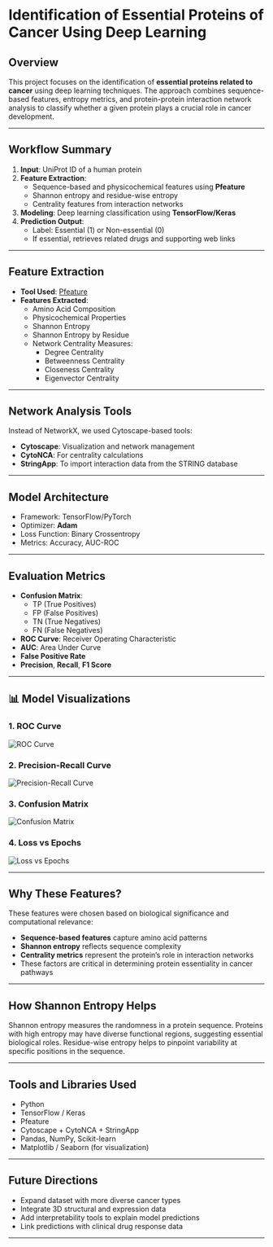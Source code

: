 # Identification of Essential Proteins of Cancer Using Deep Learning

## Overview

This project focuses on the identification of **essential proteins related to cancer** using deep learning techniques. The approach combines sequence-based features, entropy metrics, and protein-protein interaction network analysis to classify whether a given protein plays a crucial role in cancer development.

---

## Workflow Summary

1. **Input**: UniProt ID of a human protein
2. **Feature Extraction**:
   - Sequence-based and physicochemical features using **Pfeature**
   - Shannon entropy and residue-wise entropy
   - Centrality features from interaction networks
3. **Modeling**: Deep learning classification using **TensorFlow/Keras**
4. **Prediction Output**:
   - Label: Essential (1) or Non-essential (0)
   - If essential, retrieves related drugs and supporting web links

---

## Feature Extraction

- **Tool Used**: [Pfeature](https://webs.iiitd.edu.in/raghava/pfeature/)
- **Features Extracted**:
  - Amino Acid Composition
  - Physicochemical Properties
  - Shannon Entropy
  - Shannon Entropy by Residue
  - Network Centrality Measures:
    - Degree Centrality
    - Betweenness Centrality
    - Closeness Centrality
    - Eigenvector Centrality

---

## Network Analysis Tools

Instead of NetworkX, we used Cytoscape-based tools:

- **Cytoscape**: Visualization and network management
- **CytoNCA**: For centrality calculations
- **StringApp**: To import interaction data from the STRING database

---

## Model Architecture

- Framework: TensorFlow/PyTorch
- Optimizer: **Adam**
- Loss Function: Binary Crossentropy
- Metrics: Accuracy, AUC-ROC

---

## Evaluation Metrics

- **Confusion Matrix**:
  - TP (True Positives)
  - FP (False Positives)
  - TN (True Negatives)
  - FN (False Negatives)
- **ROC Curve**: Receiver Operating Characteristic
- **AUC**: Area Under Curve
- **False Positive Rate**
- **Precision**, **Recall**, **F1 Score**

---
## 📊 Model Visualizations

### 1. ROC Curve
![ROC Curve](images/roc_curve.png)

### 2. Precision-Recall Curve
![Precision-Recall Curve](images/precision_recall_curve.png)

### 3. Confusion Matrix
![Confusion Matrix](images/confusion_matrix.png)

### 4. Loss vs Epochs
![Loss vs Epochs](images/loss_vs_epochs.png)

---
## Why These Features?

These features were chosen based on biological significance and computational relevance:

- **Sequence-based features** capture amino acid patterns
- **Shannon entropy** reflects sequence complexity
- **Centrality metrics** represent the protein’s role in interaction networks
- These factors are critical in determining protein essentiality in cancer pathways

---

## How Shannon Entropy Helps

Shannon entropy measures the randomness in a protein sequence. Proteins with high entropy may have diverse functional regions, suggesting essential biological roles. Residue-wise entropy helps to pinpoint variability at specific positions in the sequence.

---

## Tools and Libraries Used

- Python
- TensorFlow / Keras
- Pfeature
- Cytoscape + CytoNCA + StringApp
- Pandas, NumPy, Scikit-learn
- Matplotlib / Seaborn (for visualization)

---

## Future Directions

- Expand dataset with more diverse cancer types  
- Integrate 3D structural and expression data  
- Add interpretability tools to explain model predictions  
- Link predictions with clinical drug response data

---

